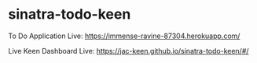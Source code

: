 # sinatra-todo-keen

To Do Application Live: https://immense-ravine-87304.herokuapp.com/

Live Keen Dashboard Live: https://jac-keen.github.io/sinatra-todo-keen/#/
